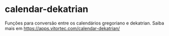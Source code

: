 # calendar-dekatrian
Funções para conversão entre os calendários gregoriano e dekatrian. Saiba mais em https://apps.vitortec.com/calendar-dekatrian/
